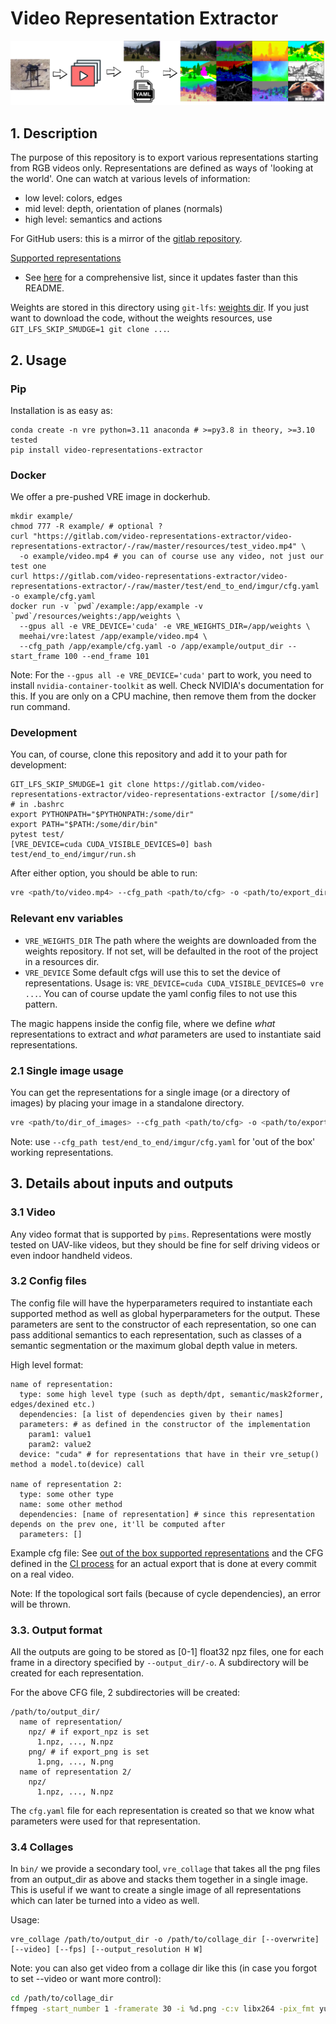 # Video Representation Extractor

![logo](logo.png)

## 1. Description

The purpose of this repository is to export various representations starting from RGB videos only. Representations are
defined as ways of 'looking at the world'. One can watch at various levels of information:
- low level: colors, edges
- mid level: depth, orientation of planes (normals)
- high level: semantics and actions

For GitHub users: this is a mirror of the
[gitlab repository](https://gitlab.com/video-representations-extractor/video-representations-extractor).

<u>Supported representations</u>

- See [here](vre/representations/build_representations.py) for a comprehensive list, since it updates faster
than this README.

Weights are stored in this directory using `git-lfs`: [weights dir](./resources/weights/). If you just want to download
the code, without the weights resources, use `GIT_LFS_SKIP_SMUDGE=1 git clone ...`.

## 2. Usage

### Pip

Installation is as easy as:
```
conda create -n vre python=3.11 anaconda # >=py3.8 in theory, >=3.10 tested
pip install video-representations-extractor
```

### Docker
We offer a pre-pushed VRE image in dockerhub.

```
mkdir example/
chmod 777 -R example/ # optional ?
curl "https://gitlab.com/video-representations-extractor/video-representations-extractor/-/raw/master/resources/test_video.mp4" \
  -o example/video.mp4 # you can of course use any video, not just our test one
curl https://gitlab.com/video-representations-extractor/video-representations-extractor/-/raw/master/test/end_to_end/imgur/cfg.yaml -o example/cfg.yaml
docker run -v `pwd`/example:/app/example -v `pwd`/resources/weights:/app/weights \
  --gpus all -e VRE_DEVICE='cuda' -e VRE_WEIGHTS_DIR=/app/weights \
  meehai/vre:latest /app/example/video.mp4 \
  --cfg_path /app/example/cfg.yaml -o /app/example/output_dir --start_frame 100 --end_frame 101
```

Note: For the `--gpus all -e VRE_DEVICE='cuda'` part to work, you need to install `nvidia-container-toolkit` as well.
Check NVIDIA's documentation for this. If you are only on a CPU machine, then remove them from the docker run command.

### Development
You can, of course, clone this repository and add it to your path for development:
```
GIT_LFS_SKIP_SMUDGE=1 git clone https://gitlab.com/video-representations-extractor/video-representations-extractor [/some/dir]
# in .bashrc
export PYTHONPATH="$PYTHONPATH:/some/dir"
export PATH="$PATH:/some/dir/bin"
pytest test/
[VRE_DEVICE=cuda CUDA_VISIBLE_DEVICES=0] bash test/end_to_end/imgur/run.sh
```

After either option, you should be able to run:
```bash
vre <path/to/video.mp4> --cfg_path <path/to/cfg> -o <path/to/export_dir>
```

### Relevant env variables
- `VRE_WEIGHTS_DIR` The path where the weights are downloaded from the weights repository. If not set, will be defaulted
in the root of the project in a resources dir.
- `VRE_DEVICE` Some default cfgs will use this to set the device of representations. Usage is:
 `VRE_DEVICE=cuda CUDA_VISIBLE_DEVICES=0 vre ...`. You can of course update the yaml config files to not use this
 pattern.

The magic happens inside the config file, where we define *what* representations to extract and *what* parameters are
used to instantiate said representations.

### 2.1 Single image usage

You can get the representations for a single image (or a directory of images) by placing your image in a standalone
directory.

```bash
vre <path/to/dir_of_images> --cfg_path <path/to/cfg> -o <path/to/export_dir>
```

Note: use `--cfg_path test/end_to_end/imgur/cfg.yaml` for 'out of the box' working representations.

## 3. Details about inputs and outputs

### 3.1 Video

Any video format that is supported by `pims`. Representations were mostly tested on UAV-like videos, but they should
be fine for self driving videos or even indoor handheld videos.

### 3.2 Config files

The config file will have the hyperparameters required to instantiate each supported method as well as global
hyperparameters for the output. These parameters are sent to the constructor of each representation, so one can pass
additional semantics to each representation, such as classes of a semantic segmentation or the maximum global depth
value in meters.

High level format:

```
name of representation:
  type: some high level type (such as depth/dpt, semantic/mask2former, edges/dexined etc.)
  dependencies: [a list of dependencies given by their names]
  parameters: # as defined in the constructor of the implementation
    param1: value1
    param2: value2
  device: "cuda" # for representations that have in their vre_setup() method a model.to(device) call

name of representation 2:
  type: some other type
  name: some other method
  dependencies: [name of representation] # since this representation depends on the prev one, it'll be computed after
  parameters: []
```

Example cfg file: See [out of the box supported representations](test/end_to_end/imgur/cfg.yaml) and the CFG defined
in the [CI process](test/end_to_end/imgur/run.sh) for an actual export that is done at every commit on a real video.

Note: If the topological sort fails (because of cycle dependencies), an error will be thrown.

### 3.3. Output format

All the outputs are going to be stored as [0-1] float32 npz files, one for each frame in a directory specified by
`--output_dir/-o`. A subdirectory will be created for each representation.

For the above CFG file, 2 subdirectories will be created:

```
/path/to/output_dir/
  name of representation/
    npz/ # if export_npz is set
      1.npz, ..., N.npz
    png/ # if export_png is set
      1.png, ..., N.png
  name of representation 2/
    npz/
      1.npz, ..., N.npz
```

The `cfg.yaml` file for each representation is created so that we know what parameters were used for that
representation.

### 3.4 Collages

In `bin/` we provide a secondary tool, `vre_collage` that takes all the png files from an output_dir as above and
stacks them together in a single image. This is useful if we want to create a single image of all representations which
can later be turned into a video as well.

Usage:
```
vre_collage /path/to/output_dir -o /path/to/collage_dir [--overwrite] [--video] [--fps] [--output_resolution H W]
```

Note: you can also get video from a collage dir like this (in case you forgot to set --video or want more control):

```bash
cd /path/to/collage_dir
ffmpeg -start_number 1 -framerate 30 -i %d.png -c:v libx264 -pix_fmt yuv420p /path/to/collage.mp4;
```
